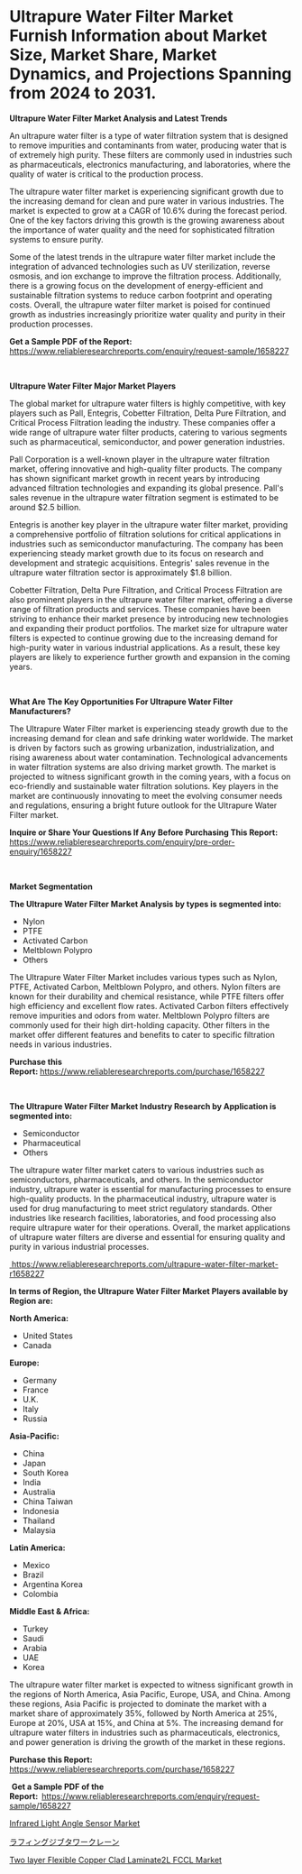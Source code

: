 <p><h1>Ultrapure Water Filter Market Furnish Information about Market Size, Market Share, Market Dynamics, and Projections Spanning from 2024 to 2031.</h1></p><p><strong>Ultrapure Water Filter Market Analysis and Latest Trends</strong></p>
<p><p>An ultrapure water filter is a type of water filtration system that is designed to remove impurities and contaminants from water, producing water that is of extremely high purity. These filters are commonly used in industries such as pharmaceuticals, electronics manufacturing, and laboratories, where the quality of water is critical to the production process.</p><p>The ultrapure water filter market is experiencing significant growth due to the increasing demand for clean and pure water in various industries. The market is expected to grow at a CAGR of 10.6% during the forecast period. One of the key factors driving this growth is the growing awareness about the importance of water quality and the need for sophisticated filtration systems to ensure purity.</p><p>Some of the latest trends in the ultrapure water filter market include the integration of advanced technologies such as UV sterilization, reverse osmosis, and ion exchange to improve the filtration process. Additionally, there is a growing focus on the development of energy-efficient and sustainable filtration systems to reduce carbon footprint and operating costs. Overall, the ultrapure water filter market is poised for continued growth as industries increasingly prioritize water quality and purity in their production processes.</p></p>
<p><strong>Get a Sample PDF of the Report:&nbsp;</strong> <a href="https://www.reliableresearchreports.com/enquiry/request-sample/1658227">https://www.reliableresearchreports.com/enquiry/request-sample/1658227</a></p>
<p>&nbsp;</p>
<p><strong>Ultrapure Water Filter Major Market Players</strong></p>
<p><p>The global market for ultrapure water filters is highly competitive, with key players such as Pall, Entegris, Cobetter Filtration, Delta Pure Filtration, and Critical Process Filtration leading the industry. These companies offer a wide range of ultrapure water filter products, catering to various segments such as pharmaceutical, semiconductor, and power generation industries.</p><p>Pall Corporation is a well-known player in the ultrapure water filtration market, offering innovative and high-quality filter products. The company has shown significant market growth in recent years by introducing advanced filtration technologies and expanding its global presence. Pall's sales revenue in the ultrapure water filtration segment is estimated to be around $2.5 billion.</p><p>Entegris is another key player in the ultrapure water filter market, providing a comprehensive portfolio of filtration solutions for critical applications in industries such as semiconductor manufacturing. The company has been experiencing steady market growth due to its focus on research and development and strategic acquisitions. Entegris' sales revenue in the ultrapure water filtration sector is approximately $1.8 billion.</p><p>Cobetter Filtration, Delta Pure Filtration, and Critical Process Filtration are also prominent players in the ultrapure water filter market, offering a diverse range of filtration products and services. These companies have been striving to enhance their market presence by introducing new technologies and expanding their product portfolios. The market size for ultrapure water filters is expected to continue growing due to the increasing demand for high-purity water in various industrial applications. As a result, these key players are likely to experience further growth and expansion in the coming years.</p></p>
<p>&nbsp;</p>
<p><strong>What Are The Key Opportunities For Ultrapure Water Filter Manufacturers?</strong></p>
<p><p>The Ultrapure Water Filter market is experiencing steady growth due to the increasing demand for clean and safe drinking water worldwide. The market is driven by factors such as growing urbanization, industrialization, and rising awareness about water contamination. Technological advancements in water filtration systems are also driving market growth. The market is projected to witness significant growth in the coming years, with a focus on eco-friendly and sustainable water filtration solutions. Key players in the market are continuously innovating to meet the evolving consumer needs and regulations, ensuring a bright future outlook for the Ultrapure Water Filter market.</p></p>
<p><strong>Inquire or Share Your Questions If Any Before Purchasing This Report:</strong> <a href="https://www.reliableresearchreports.com/enquiry/pre-order-enquiry/1658227">https://www.reliableresearchreports.com/enquiry/pre-order-enquiry/1658227</a></p>
<p>&nbsp;</p>
<p><strong>Market Segmentation</strong></p>
<p><strong>The Ultrapure Water Filter Market Analysis by types is segmented into:</strong></p>
<p><ul><li>Nylon</li><li>PTFE</li><li>Activated Carbon</li><li>Meltblown Polypro</li><li>Others</li></ul></p>
<p><p>The Ultrapure Water Filter Market includes various types such as Nylon, PTFE, Activated Carbon, Meltblown Polypro, and others. Nylon filters are known for their durability and chemical resistance, while PTFE filters offer high efficiency and excellent flow rates. Activated Carbon filters effectively remove impurities and odors from water. Meltblown Polypro filters are commonly used for their high dirt-holding capacity. Other filters in the market offer different features and benefits to cater to specific filtration needs in various industries.</p></p>
<p><strong>Purchase this Report:&nbsp;</strong><a href="https://www.reliableresearchreports.com/purchase/1658227">https://www.reliableresearchreports.com/purchase/1658227</a></p>
<p>&nbsp;</p>
<p><strong>The Ultrapure Water Filter Market Industry Research by Application is segmented into:</strong></p>
<p><ul><li>Semiconductor</li><li>Pharmaceutical</li><li>Others</li></ul></p>
<p><p>The ultrapure water filter market caters to various industries such as semiconductors, pharmaceuticals, and others. In the semiconductor industry, ultrapure water is essential for manufacturing processes to ensure high-quality products. In the pharmaceutical industry, ultrapure water is used for drug manufacturing to meet strict regulatory standards. Other industries like research facilities, laboratories, and food processing also require ultrapure water for their operations. Overall, the market applications of ultrapure water filters are diverse and essential for ensuring quality and purity in various industrial processes.</p></p>
<p><a href="https://www.reliableresearchreports.com/ultrapure-water-filter-market-r1658227">&nbsp;https://www.reliableresearchreports.com/ultrapure-water-filter-market-r1658227</a></p>
<p><strong>In terms of Region, the Ultrapure Water Filter Market Players available by Region are:</strong></p>
<p>
    <p> <strong> North America: </strong>
        <ul>
            <li>United States</li>
            <li>Canada</li>
        </ul>
        </p> 
    <p> <strong> Europe: </strong>
        <ul>
            <li>Germany</li>
            <li>France</li>
            <li>U.K.</li>
            <li>Italy</li>
            <li>Russia</li>
        </ul>
        </p> 
    <p> <strong> Asia-Pacific: </strong>
        <ul>
            <li>China</li>
            <li>Japan</li>
            <li>South Korea</li>
            <li>India</li>
            <li>Australia</li>
            <li>China Taiwan</li>
            <li>Indonesia</li>
            <li>Thailand</li>
            <li>Malaysia</li>
        </ul>
        </p> 
    <p> <strong> Latin America: </strong>
        <ul>
            <li>Mexico</li>
            <li>Brazil</li>
            <li>Argentina Korea</li>
            <li>Colombia</li>
        </ul>
        </p> 
    <p> <strong> Middle East & Africa: </strong>
        <ul>
            <li>Turkey</li>
            <li>Saudi</li>
            <li>Arabia</li>
            <li>UAE</li>
            <li>Korea</li>
        </ul>
    </p>
    </p>
<p><p>The ultrapure water filter market is expected to witness significant growth in the regions of North America, Asia Pacific, Europe, USA, and China. Among these regions, Asia Pacific is projected to dominate the market with a market share of approximately 35%, followed by North America at 25%, Europe at 20%, USA at 15%, and China at 5%. The increasing demand for ultrapure water filters in industries such as pharmaceuticals, electronics, and power generation is driving the growth of the market in these regions.</p></p>
<p><strong>Purchase this Report: </strong><a href="https://www.reliableresearchreports.com/purchase/1658227">https://www.reliableresearchreports.com/purchase/1658227</a></p>
<p>&nbsp;<strong>Get a Sample PDF of the Report:&nbsp;&nbsp;</strong><a href="https://www.reliableresearchreports.com/enquiry/request-sample/1658227">https://www.reliableresearchreports.com/enquiry/request-sample/1658227</a></p>
<p><strong></strong></p>
<p><p><a href="https://shimmer-gardenia-37a.notion.site/Infrared-Light-Angle-Sensor-Market-Trends-and-Market-Analysis-forecasted-for-period-2024-2031-e688ebd58d0e40afb6d0cf9957b28786">Infrared Light Angle Sensor Market</a></p><p><a href="https://medium.com/@trevawiszk20231/%E3%83%AA%E3%83%95%E3%83%86%E3%82%A3%E3%83%B3%E3%82%B0%E3%82%B8%E3%83%96%E3%82%BF%E3%83%AF%E3%83%BC%E3%82%AF%E3%83%AC%E3%83%BC%E3%83%B3%E3%81%AE%E5%B8%82%E5%A0%B4%E5%B1%95%E6%9C%9B-%E6%A5%AD%E7%95%8C%E6%A6%82%E8%A6%81%E3%81%A8%E4%BA%88%E6%B8%AC-2024%E5%B9%B4%E3%81%8B%E3%82%892031%E5%B9%B4-78b605471311">ラフィングジブタワークレーン</a></p><p><a href="https://meowing-lemming-dd3.notion.site/Two-layer-Flexible-Copper-Clad-Laminate2L-FCCL-Market-Trends-and-Market-Analysis-forecasted-for-peri-8566f50503e84ba1a839c5923820590b">Two layer Flexible Copper Clad Laminate2L FCCL Market</a></p></p>